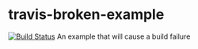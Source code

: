 # travis-broken-example
[![Build Status](https://travis-ci.org/non65/travis-broken-example.svg?branch=master)](https://travis-ci.org/non65/travis-broken-example)
An example that will cause a build failure
